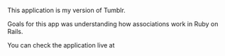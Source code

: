 This application is my version of Tumblr.

Goals for this app was understanding how associations work in Ruby on Rails.

You can check the application live at
